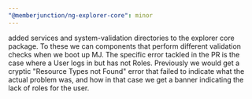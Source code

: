 ```yaml
---
"@memberjunction/ng-explorer-core": minor
---
```


added services and system-validation directories to the explorer core package. To these we can components that perform different validation checks when we boot up MJ. The specific error tackled in the PR is the case where a User logs in but has not Roles. Previously we would get a cryptic "Resource Types not Found" error that failed to indicate what the actual problem was, and how in that case we get a banner indicating the lack of roles for the user.
